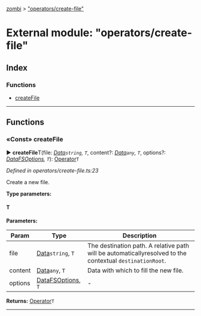 [zombi](../README.md) > ["operators/create-file"](../modules/_operators_create_file_.md)



# External module: "operators/create-file"

## Index

### Functions

* [createFile](_operators_create_file_.md#createfile)



---
## Functions
<a id="createfile"></a>

### «Const» createFile

► **createFile**T(file: *[Data](_types_index_.md#data)`string`, `T`*, content?: *[Data](_types_index_.md#data)`any`, `T`*, options?: *[Data](_types_index_.md#data)[FSOptions](../interfaces/_util_fs_.fsoptions.md), `T`*): [Operator](../interfaces/_types_index_.operator.md)`T`



*Defined in operators/create-file.ts:23*



Create a new file.


**Type parameters:**

#### T 
**Parameters:**

| Param | Type | Description |
| ------ | ------ | ------ |
| file | [Data](_types_index_.md#data)`string`, `T`   |  The destination path. A relative path will be automaticallyresolved to the contextual `destinationRoot`. |
| content | [Data](_types_index_.md#data)`any`, `T`   |  Data with which to fill the new file. |
| options | [Data](_types_index_.md#data)[FSOptions](../interfaces/_util_fs_.fsoptions.md), `T`   |  - |





**Returns:** [Operator](../interfaces/_types_index_.operator.md)`T`





___



